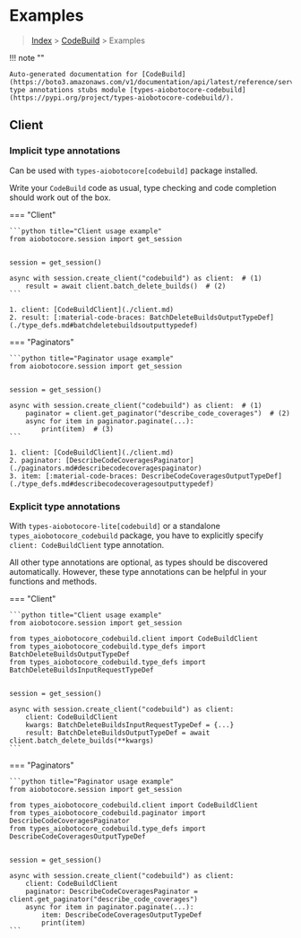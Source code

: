 # Examples

> [Index](../README.md) > [CodeBuild](./README.md) > Examples

!!! note ""

    Auto-generated documentation for [CodeBuild](https://boto3.amazonaws.com/v1/documentation/api/latest/reference/services/codebuild.html#CodeBuild)
    type annotations stubs module [types-aiobotocore-codebuild](https://pypi.org/project/types-aiobotocore-codebuild/).

## Client

### Implicit type annotations

Can be used with `types-aiobotocore[codebuild]` package installed.

Write your `CodeBuild` code as usual,
type checking and code completion should work out of the box.



=== "Client"

    ```python title="Client usage example"
    from aiobotocore.session import get_session


    session = get_session()

    async with session.create_client("codebuild") as client:  # (1)
        result = await client.batch_delete_builds()  # (2)
    ```

    1. client: [CodeBuildClient](./client.md)
    2. result: [:material-code-braces: BatchDeleteBuildsOutputTypeDef](./type_defs.md#batchdeletebuildsoutputtypedef) 



=== "Paginators"

    ```python title="Paginator usage example"
    from aiobotocore.session import get_session


    session = get_session()

    async with session.create_client("codebuild") as client:  # (1)
        paginator = client.get_paginator("describe_code_coverages")  # (2)
        async for item in paginator.paginate(...):
            print(item)  # (3)
    ```

    1. client: [CodeBuildClient](./client.md)
    2. paginator: [DescribeCodeCoveragesPaginator](./paginators.md#describecodecoveragespaginator)
    3. item: [:material-code-braces: DescribeCodeCoveragesOutputTypeDef](./type_defs.md#describecodecoveragesoutputtypedef) 




### Explicit type annotations

With `types-aiobotocore-lite[codebuild]`
or a standalone `types_aiobotocore_codebuild` package, you have to explicitly specify
`client: CodeBuildClient` type annotation.

All other type annotations are optional, as types should be discovered automatically.
However, these type annotations can be helpful in your functions and methods.


=== "Client"

    ```python title="Client usage example"
    from aiobotocore.session import get_session

    from types_aiobotocore_codebuild.client import CodeBuildClient
    from types_aiobotocore_codebuild.type_defs import BatchDeleteBuildsOutputTypeDef
    from types_aiobotocore_codebuild.type_defs import BatchDeleteBuildsInputRequestTypeDef


    session = get_session()

    async with session.create_client("codebuild") as client:
        client: CodeBuildClient
        kwargs: BatchDeleteBuildsInputRequestTypeDef = {...}
        result: BatchDeleteBuildsOutputTypeDef = await client.batch_delete_builds(**kwargs)
    ```



=== "Paginators"

    ```python title="Paginator usage example"
    from aiobotocore.session import get_session

    from types_aiobotocore_codebuild.client import CodeBuildClient
    from types_aiobotocore_codebuild.paginator import DescribeCodeCoveragesPaginator
    from types_aiobotocore_codebuild.type_defs import DescribeCodeCoveragesOutputTypeDef


    session = get_session()

    async with session.create_client("codebuild") as client:
        client: CodeBuildClient
        paginator: DescribeCodeCoveragesPaginator = client.get_paginator("describe_code_coverages")
        async for item in paginator.paginate(...):
            item: DescribeCodeCoveragesOutputTypeDef
            print(item)
    ```


